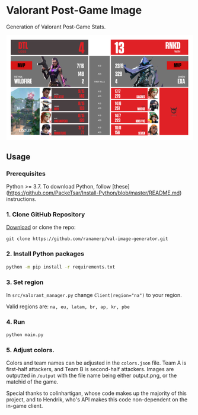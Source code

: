 
# Valorant Post-Game Image
 Generation of Valorant Post-Game Stats.

![b2ab433e-3ac4-46d3-bc8f-1c147b04de07](https://raw.githubusercontent.com/ranamerp/val-image-generator/master/output/output.png)

## Usage

### Prerequisites
Python >= 3.7. To download Python, follow [these] (https://github.com/PackeTsar/Install-Python/blob/master/README.md) instructions. 


### 1. Clone GitHub Repository
[Download](https://github.com/ranamerp/val-image-generator/archive/refs/heads/master.zip) or clone the repo:
```
git clone https://github.com/ranamerp/val-image-generator.git
```

### 2. Install Python packages
```cmd
python -m pip install -r requirements.txt
```

### 3. Set region
In `src/valorant_manager.py` change `Client(region="na")` to your region.

Valid regions are: `na, eu, latam, br, ap, kr, pbe`


### 4. Run
```cmd
python main.py
```

### 5. Adjust colors.
Colors and team names can be adjusted in the `colors.json` file. Team A is first-half attackers, and Team B is second-half attackers.
Images are outputted in `/output` with the file name being either output.png, or the matchid of the game.

Special thanks to colinhartigan, whose code makes up the majority of this project, and to Hendrik, who's API makes this code non-dependent on the in-game client.
